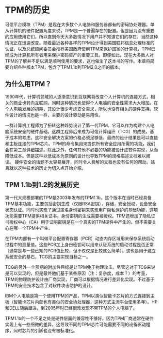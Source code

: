 # TPM的历史
可信平台模块（TPM）是现在大多数个人电脑和服务器都有的密码协处理器。单从计算机的硬件配置角度来说，TPM是一个普遍存在的配置。但是因为没有重要的应用使用它们，所以直到今天大多数情况下用户并不知道它们的存在。当然这种情况正在迅速改变。随着最近各种各样的TPM设计得到美国联邦信息处理标准的认证，以及总统顾问委员会推荐美国政府使用TPM来保护国家的计算机，TPM已经成为计算机所有者用来保护密码资产的重要工具。即便如此，现在大多数人对TPM的了解并不足以满足顺利使用的要求，这也催生了这本书的写作。本章将简要介绍各种版本TPM，包含了TPM1.1b到TPM2.0之间的版本。
## 为什么用TPM？
1990年代，计算机领域的人逐渐意识到互联网将改变个人计算机的连接方式，相关的商业也转向互联网。同时这种情况也使得个人电脑的安全性需求大大增加。在个人电脑发展的初期，其设计很少考虑安全需求，所以也没有相关的硬件支持。软件设计的情况也是一样，主要的设计驱动是易用性。

一群计算机工程师为了扭转这种趋势设计了第一代TPM，它可以作为构建个人电脑系统安全的硬件基础。这群工程师后来成为可信计算组织（TCG）的成员。基于成本的考虑，这种安全解决方案的价格必须足够低。最终的设计结果是可以直接和主板连接的TPM芯片。TPM的命令集用来提供所有安全应用所需的功能，我们会在第三章详细描述。除此之外，任何其他不必要的功能被设计成软件实现，从而降低成本。但是这种以低成本为原则的设计也导致TPM的规格描述文档难以阅读。
硬件安全的话题不太容易展开，同时令人费解的文档也没有任何的帮助。姑且就以这种技术的历史为切入点开始介绍。
## TPM 1.1b到1.2的发展历史
第一代大规模部署的TPM是2003年发布的TPM1.1b。这个版本在当时已经具备TPM基本功能，主要包括密钥生成（仅限RSA密钥），存储，安全授权，设备安全状态认证。同时也实现了通过匿名身份密钥来实现用户隐私保护的基础功能，这项功能需要TPM提供相关证书。身份密钥的生成需要被授权。TPM还增加了隐私证书授权中心（CA）用于证明密钥是在一个真实的TPM硬件中产生的，但不需要关心在哪一个TPM中产生。

在TPM内部有一个叫做平台配置寄存器（PCR）动态内存区域用来保存系统启动过程中的测量值。这些PCR加上身份密钥可以用来认证系统的启动过程是否正常（通常是与一些已知的PCR值比较，但不仅仅是比较这么简单）。这也是用于建立系统安全的基石，TCG的主要实现目标之一。

TCG的另外一个预期的附加性目标是让TPM免于物理攻击。尽管这对于TCG来说是可以实现的，但是最终他们基于某些原因（注：复杂度，成本？）的考量，TPM的物理防护设计由厂商实现，厂商可以根据情况进行差异化实现。不过基于TPM的安全技术包含了对软件攻击防护的设计。

IBM个人电脑是第一个使用TPM的产品，TPM以类似智能卡芯片的方式连接到主板（智能卡芯片内部也有类似的安全协处理器，这种方式主流平台使用多年）。HP和DELL随后跟进，到2005年时已经很难发现不带TPM的个人电脑了。

TPM1.1b的一个不足之处是硬件层面的兼容性不够好。因为TPM厂商通常在硬件实现上有一些细微的差异，这导致不同的TPM芯片可能需要不同的设备驱动程序，同时芯片的引脚也没有被标准化。

